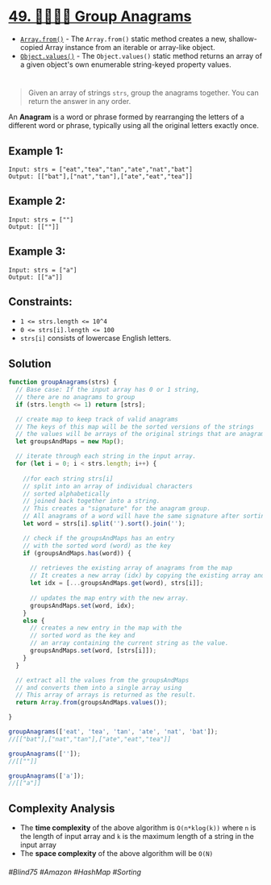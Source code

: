 # [49. 👩🏽‍🦯🌴 Group Anagrams](https://leetcode.com/problems/group-anagrams/)

- [`Array.from()`](https://developer.mozilla.org/en-US/docs/Web/JavaScript/Reference/Global_Objects/Array/from) - The `Array.from()` static method creates a new, shallow-copied Array instance from an iterable or array-like object.
- [`Object.values()`](https://developer.mozilla.org/en-US/docs/Web/JavaScript/Reference/Global_Objects/Object/values) - The `Object.values()` static method returns an array of a given object's own enumerable string-keyed property values.
#
> Given an array of strings `strs`, group the anagrams together. You can return the answer in any order.

An <b>Anagram</b> is a word or phrase formed by rearranging the letters of a different word or phrase, typically using all the original letters exactly once.

## Example 1:
````
Input: strs = ["eat","tea","tan","ate","nat","bat"]
Output: [["bat"],["nat","tan"],["ate","eat","tea"]]
````
## Example 2:
````
Input: strs = [""]
Output: [[""]]
````
## Example 3:
````
Input: strs = ["a"]
Output: [["a"]]
````
## Constraints:
- `1 <= strs.length <= 10^4`
- `0 <= strs[i].length <= 100`
- `strs[i]` consists of lowercase English letters.

## Solution 
````js
function groupAnagrams(strs) {
  // Base case: If the input array has 0 or 1 string,
  // there are no anagrams to group
  if (strs.length <= 1) return [strs];

  // create map to keep track of valid anagrams
  // The keys of this map will be the sorted versions of the strings
  // the values will be arrays of the original strings that are anagrams of each other.
  let groupsAndMaps = new Map();

  // iterate through each string in the input array.
  for (let i = 0; i < strs.length; i++) {
    
    //for each string strs[i]
    // split into an array of individual characters
    // sorted alphabetically
    // joined back together into a string.
    // This creates a "signature" for the anagram group.
    // All anagrams of a word will have the same signature after sorting.
    let word = strs[i].split('').sort().join('');

    // check if the groupsAndMaps has an entry
    // with the sorted word (word) as the key
    if (groupsAndMaps.has(word)) {
      
      // retrieves the existing array of anagrams from the map
      // It creates a new array (idx) by copying the existing array and adding the current string (strs[i]) to it.
      let idx = [...groupsAndMaps.get(word), strs[i]];
      
      // updates the map entry with the new array.
      groupsAndMaps.set(word, idx);
    }
    else {
      // creates a new entry in the map with the
      // sorted word as the key and
      // an array containing the current string as the value.
      groupsAndMaps.set(word, [strs[i]]);
    }
  }

  // extract all the values from the groupsAndMaps
  // and converts them into a single array using
  // This array of arrays is returned as the result.
  return Array.from(groupsAndMaps.values());

}

groupAnagrams(['eat', 'tea', 'tan', 'ate', 'nat', 'bat']);
//[["bat"],["nat","tan"],["ate","eat","tea"]]

groupAnagrams(['']);
//[[""]]

groupAnagrams(['a']);
//[["a"]]
````
## Complexity Analysis

- The <b>time complexity</b> of the above algorithm is `O(n*klog(k))` where `n` is the length of input array and `k` is the maximum length of a string in the input array
- The <b>space complexity</b> of the above algorithm will be `O(N)`

###### #Blind75 #Amazon #HashMap #Sorting
